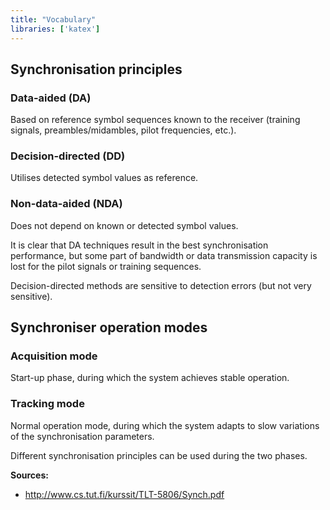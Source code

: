 ```yaml
---
title: "Vocabulary"
libraries: ['katex']
---
```


## Synchronisation principles

### Data-aided (DA)

Based on reference symbol sequences known to the
receiver (training signals, preambles/midambles, pilot
frequencies, etc.).

### Decision-directed (DD)
Utilises detected symbol values as reference.

### Non-data-aided (NDA)
Does not depend on known or detected symbol
values. 

It is clear that DA techniques result in the best
synchronisation performance, but some part of bandwidth
or data transmission capacity is lost for the pilot signals
or training sequences.

Decision-directed methods are sensitive to detection
errors (but not very sensitive).

## Synchroniser operation modes

### Acquisition mode
Start-up phase, during which the system achieves
stable operation.

### Tracking mode
Normal operation mode, during which the system
adapts to slow variations of the synchronisation
parameters.

Different synchronisation principles can be used during
the two phases.

**Sources:**
- http://www.cs.tut.fi/kurssit/TLT-5806/Synch.pdf